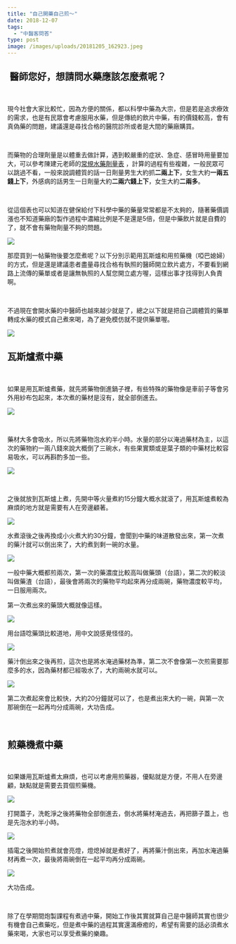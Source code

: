 ```yaml
---
title: "自己開藥自己煎～"
date: 2018-12-07
tags: 
  - "中醫客問答"
type: post
image: /images/uploads/20181205_162923.jpeg
---
```


##  醫師您好，想請問水藥應該怎麼煮呢？

 

現今社會大家比較忙，因為方便的關係，都以科學中藥為大宗，但是若是追求療效的需求，也是有民眾會考慮服用水藥，但是傳統的飲片中藥，有的價錢較高，會有真偽藥的問題，建議還是尋找合格的醫院診所或者是大間的藥廠購買。

 

而藥物的合理劑量是以體重去做計算，遇到較嚴重的症狀、急症、感冒時用量要加大，可以參考陳建元老師的[常規水藥劑量表](https://blog.xuite.net/drjychen/twblog/211697041-%E8%84%88%E7%90%86%E9%86%AB%E7%90%86%E5%AD%B8+61.2.1%EF%BC%9A%E8%97%A5%E7%8E%8B%E8%84%88%E5%AD%B8%E9%87%8D%E8%A6%81%E8%97%A5%E7%90%86%E8%A6%8F%E5%89%87%E2%80%A5%E2%80%A5%E2%80%A5%E5%B8%B8%E8%A6%8F%E7%9A%84%E6%B0%B4%E8%97%A5%E7%B5%A6%E8%97%A5%E5%8A%91%E9%87%8F%E8%A1%A8) ，計算的過程有些複雜，一般民眾可以跳過不看，一般來說調體質的話一日劑量男生大約抓**二兩上下**，女生大約**一兩五錢上下**，外感病的話男生一日劑量大約**二兩六錢上下**，女生大約**二兩多**。

 

從這個表也可以知道在健保給付下科學中藥的藥量常常都是不太夠的，隨著藥價調漲也不知道藥廠的製作過程中濃縮比例是不是還是5倍，但是中藥飲片就是自費的了，就不會有藥物劑量不夠的問題。

![](/images/uploads/5time-300x187.png)

那麼買到一帖藥物後要怎麼煮呢？以下分別示範用瓦斯爐和用煎藥機（啞巴媳婦）的方式，但是還是建議患者盡量尋找合格有執照的醫師開立飲片處方，不要看到網路上流傳的藥單或者是讓無執照的人幫您開立處方喔，這樣出事才找得到人負責啊。

 

不過現在會開水藥的中醫師也越來越少就是了，總之以下就是把自己調體質的藥單轉成水藥的模式自己煮來喝，為了避免模仿就不提供藥單喔。

![](/images/uploads/20181205_162645-e1544083682250-169x300.jpg)

## 瓦斯爐煮中藥

 

如果是用瓦斯爐煮藥，就先將藥物倒進鍋子裡，有些特殊的藥物像是車前子等會另外用紗布包起來，本次煮的藥材是沒有，就全部倒進去。

![](/images/uploads/20181205_162923-300x169.jpg)

 

藥材大多會吸水，所以先將藥物泡水約半小時。水量的部分以淹過藥材為主，以這次的藥物約一兩八錢來說大概倒了三碗水，有些果實類或是葉子類的中藥材比較容易吸水，可以再斟酌多加一些。

![](/images/uploads/20181205_163010-300x169.jpg)

 

之後就放到瓦斯爐上煮，先開中等火量煮約15分鐘大概水就滾了，用瓦斯爐煮較為麻煩的地方就是需要有人在旁邊顧著。

![](/images/uploads/20181205_163045-e1544083520269-169x300.jpg)

水煮滾後之後再換成小火煮大約30分鐘，會聞到中藥的味道散發出來，第一次煮的藥汁就可以倒出來了，大約煮到剩一碗的水量。

![](/images/uploads/20181205_163103-e1544083394932-169x300.jpg)

一般中藥大概都煎兩次，第一次的藥濃度比較高叫做藥頭（台語），第二次的較淡叫做藥渣（台語），最後會將兩次的藥物平均起來再分成兩碗，藥物濃度較平均，一日服用兩次。

第一次煮出來的藥頭大概就像這樣。

![](/images/uploads/20181205_172206-e1544083430109-169x300.jpg)

用台語唸藥頭比較道地，用中文說感覺怪怪的。

![](/images/uploads/rosso-300x199.jpg)

藥汁倒出來之後再煎，這次也是將水淹過藥材為準，第二次不會像第一次煎需要那麼多的水，因為藥材都已經吸水了，大約兩碗水就可以。

![](/images/uploads/20181205_172231-300x169.jpg)

第二次煮起來會比較快，大約20分鐘就可以了，也是煮出來大約一碗，與第一次那碗倒在一起再均分成兩碗，大功告成。

 

## 煎藥機煮中藥

 

如果嫌用瓦斯爐煮太麻煩，也可以考慮用煎藥器，優點就是方便，不用人在旁邊顧，缺點就是需要去買個煎藥機。

![](/images/uploads/20181206_101903-e1544083485190-169x300.jpg)

打開蓋子，洗乾淨之後將藥物全部倒進去，倒水將藥材淹過去，再把篩子蓋上，也是先泡水約半小時。

![](/images/uploads/20181206_101813-300x169.jpg)

插電之後開始煎煮就會亮燈，燈熄掉就是煮好了，再將藥汁倒出來，再加水淹過藥材再煮一次，最後將兩碗倒在一起平均再分成兩碗。

![](/images/uploads/20181206_140214-300x169.jpg)

大功告成。

 

除了在學期間炮製課程有煮過中藥，開始工作後其實就算自己是中醫師其實也很少有機會自己煮藥吃，但是煮中藥的過程其實還滿療癒的，希望有需要的話必須煮水藥來喝，大家也可以享受煮藥的樂趣。
